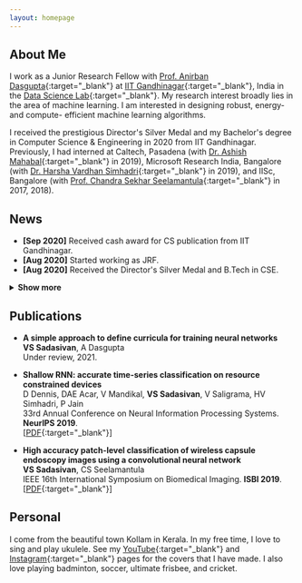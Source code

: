 ```yaml
---
layout: homepage
---
```


## About Me

I work as a Junior Research Fellow with [Prof. Anirban Dasgupta](https://sites.google.com/site/anirbandasgupta){:target="_blank"} at [IIT Gandhinagar](https://www.iitgn.ac.in/){:target="_blank"}, India in the [Data Science Lab](https://labs.iitgn.ac.in/datascience/){:target="_blank"}. My research interest broadly lies in the area of machine learning. I am interested in designing robust, energy- and compute- efficient machine learning algorithms. 

I received the prestigious Director's Silver Medal and my Bachelor's degree in Computer Science & Engineering in 2020 from IIT Gandhinagar. Previously, I had interned at Caltech, Pasadena (with [Dr. Ashish Mahabal](https://sites.astro.caltech.edu/~aam/){:target="_blank"} in 2019), Microsoft Research India, Bangalore (with [Dr. Harsha Vardhan Simhadri](http://harsha-simhadri.org/){:target="_blank"} in 2019), and IISc, Bangalore (with [Prof. Chandra Sekhar Seelamantula](https://sites.google.com/site/chandrasekharseelamantula/){:target="_blank"} in 2017, 2018).  

## News

- **[Sep 2020]** Received cash award for CS publication from IIT Gandhinagar.
- **[Aug 2020]** Started working as JRF.
- **[Aug 2020]** Received the Director's Silver Medal and B.Tech in CSE.
<details>
<summary> <b> Show more </b> </summary>
<p>
<ul>
  <li><b>[Sep 2019]</b> Special mention for poster at UGRC 2019 at IIT Gandhinagar for work at Caltech.</li>
<li><b>[Sep 2019]</b> Work at MSR accepted at NeurIPS 2019.</li>
<li><b>[May 2019]</b> Started working as undergraduate research fellow at Caltech.</li>
<li><b>[Feb 2019]</b> Work at IISc accepted at IEEE ISBI 2019.</li>
<li><b>[Jan 2019]</b> Started working as research intern at MSR India.</li>
<li><b>[Nov 2018]</b> Received Caltech's SURF for summer 2019.</li>
<li><b>[May 2017]</b> Started working as research intern at IISc Bangalore.</li>
  </ul>
</p>
</details><p/>

## Publications

- **A simple approach to define curricula for training neural networks**
  <br>
  **VS Sadasivan**, A Dasgupta
  <br>
  Under review, 2021.
  <br>
  
- **Shallow RNN: accurate time-series classification on resource constrained devices**
  <br>
  D Dennis, DAE Acar, V Mandikal, **VS Sadasivan**, V Saligrama, HV Simhadri, P Jain
  <br>
  33rd Annual Conference on Neural Information Processing Systems. **NeurIPS 2019**.
  <br>
  [[PDF](http://papers.nips.cc/paper/9451-shallow-rnn-accurate-time-series-classification-on-resource-constrained-devices.pdf){:target="_blank"}]

- **High accuracy patch-level classification of wireless capsule endoscopy images using a convolutional neural network**
  <br>
  **VS Sadasivan**, CS Seelamantula
  <br>
  IEEE 16th International Symposium on Biomedical Imaging. **ISBI 2019**.
  <br>
  [[PDF](https://ieeexplore.ieee.org/abstract/document/8759324/){:target="_blank"}]

## Personal

I come from the beautiful town Kollam in Kerala. In my free time, I love to sing and play ukulele. See my [YouTube](https://www.youtube.com/channel/UCqtXUoA6m6mDXuoHyMy31PQ){:target="_blank"} and [Instagram](https://www.instagram.com/vinusankars/){:target="_blank"} pages for the covers that I have made. I also love playing badminton, soccer, ultimate frisbee, and cricket. 
